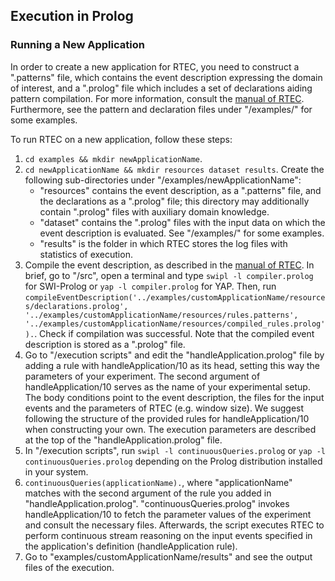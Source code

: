 ## Execution in Prolog

### Running a New Application

In order to create a new application for RTEC, you need to construct a ".patterns" file, which contains the event description expressing the domain of interest, and a ".prolog" file which includes a set of declarations aiding pattern compilation. For more information, consult the [manual of RTEC](RTEC_manual.pdf). Furthermore, see the pattern and declaration files under "/examples/" for some examples. 

To run RTEC on a new application, follow these steps: 

1. ``` cd examples && mkdir newApplicationName ```. 
2. ``` cd newApplicationName && mkdir resources dataset results ```. Create the following sub-directories under "/examples/newApplicationName":
   - "resources" contains the event description, as a ".patterns" file, and the declarations as a ".prolog" file; this directory may additionally contain ".prolog" files with auxiliary domain knowledge. 
   - "dataset" contains the ".prolog" files with the input data on which the event description is evaluated. See "/examples/" for some examples.
   - "results" is the folder in which RTEC stores the log files with statistics of execution.
3. Compile the event description, as described in the [manual of RTEC](RTEC_manual.pdf). In brief, go to "/src", open a terminal and type ``` swipl -l compiler.prolog ``` for SWI-Prolog or ``` yap -l compiler.prolog ``` for YAP. Then, run ``` compileEventDescription('../examples/customApplicationName/resources/declarations.prolog', '../examples/customApplicationName/resources/rules.patterns', '../examples/customApplicationName/resources/compiled_rules.prolog'). ```. Check if compilation was successful. Note that the compiled event description is stored as a ".prolog" file. 
4. Go to "/execution scripts" and edit the "handleApplication.prolog" file by adding a rule with handleApplication/10 as its head, setting this way the parameters of your experiment. The second argument of handleApplication/10 serves as the name of your experimental setup. The body conditions point to the event description, the files for the input events and the parameters of RTEC (e.g. window size). We suggest following the structure of the provided rules for handleApplication/10 when constructing your own. The execution parameters are described at the top of the "handleApplication.prolog" file. 
5. In "/execution scripts", run ``` swipl -l continuousQueries.prolog ```  or ``` yap -l continuousQueries.prolog ``` depending on the Prolog distribution installed in your system.
6. ``` continuousQueries(applicationName). ```, where "applicationName" matches with the second argument of the rule you added in "handleApplication.prolog". "continuousQueries.prolog" invokes handleApplication/10 to fetch the parameter values of the experiment and consult the necessary files. Afterwards, the script executes RTEC to perform continuous stream reasoning on the input events specified in the application's definition (handleApplication rule).
7. Go to "examples/customApplicationName/results" and see the output files of the execution.
